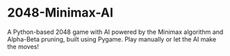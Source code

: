 # 2048-Minimax-AI
A Python-based 2048 game with AI powered by the Minimax algorithm and Alpha-Beta pruning, built using Pygame. Play manually or let the AI make the moves!
